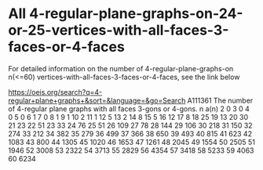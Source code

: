 # All 4-regular-plane-graphs-on-24-or-25-vertices-with-all-faces-3-faces-or-4-faces
For detailed information on the number of 4-regular-plane-graphs-on n(<=60) vertices-with-all-faces-3-faces-or-4-faces, see the link below

https://oeis.org/search?q=4-regular+plane+graphs+&sort=&language=&go=Search
A111361		The number of 4-regular plane graphs with all faces 3-gons or 4-gons.
n		a(n)
2		0
3		0
4		0
5		0
6		1
7		0
8		1
9		1
10		2
11		1
12		5
13		2
14		8
15		5
16		12
17		8
18		25
19		13
20		30
21		23
22		51
23		33
24		76
25		51
26		109
27		78
28		144
29		106
30		218
31		150
32		274
33		212
34		382
35		279
36		499
37		366
38		650
39		493
40		815
41		623
42		1083
43		800
44		1305
45		1020
46		1653
47		1261
48		2045
49		1554
50		2505
51		1946
52		3008
53		2322
54		3713
55		2829
56		4354
57		3418
58		5233
59		4063
60		6234

